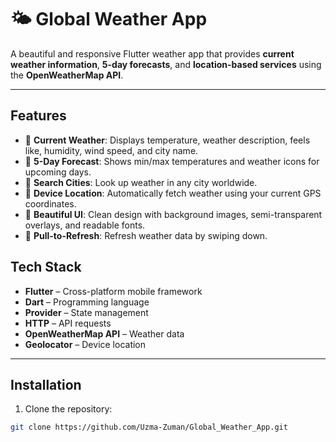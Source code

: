 # 🌤️ Global Weather App

A beautiful and responsive Flutter weather app that provides **current weather information**, **5-day forecasts**, and **location-based services** using the **OpenWeatherMap API**.

---

## Features

- 🔹 **Current Weather**: Displays temperature, weather description, feels like, humidity, wind speed, and city name.
- 🔹 **5-Day Forecast**: Shows min/max temperatures and weather icons for upcoming days.
- 🔹 **Search Cities**: Look up weather in any city worldwide.
- 🔹 **Device Location**: Automatically fetch weather using your current GPS coordinates.
- 🔹 **Beautiful UI**: Clean design with background images, semi-transparent overlays, and readable fonts.
- 🔹 **Pull-to-Refresh**: Refresh weather data by swiping down.


## Tech Stack

- **Flutter** – Cross-platform mobile framework
- **Dart** – Programming language
- **Provider** – State management
- **HTTP** – API requests
- **OpenWeatherMap API** – Weather data
- **Geolocator** – Device location

---

## Installation

1. Clone the repository:
```bash
git clone https://github.com/Uzma-Zuman/Global_Weather_App.git
